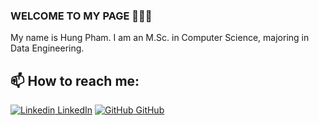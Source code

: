 ### WELCOME TO MY PAGE 👋👋👋
My name is Hung Pham. I am an M.Sc. in Computer Science, majoring in Data Engineering.<br>
## 📫 How to reach me: 

[![Linkedin](https://i.stack.imgur.com/gVE0j.png) LinkedIn](www.linkedin.com/in/hungpham106/) [![GitHub](https://i.stack.imgur.com/tskMh.png) GitHub](https://github.com/Hung106/) 

